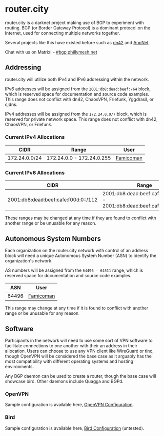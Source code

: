 # router.city

router.city is a darknet project making use of BGP to experiment with routing. BGP (or Border Gateway Protocol) is a dominant protocol on the Internet, used for connecting multiple networks together.

Several projects like this have existed before such as [dn42](https://dn42.net/Home) and [AnoNet](http://wiki.ucis.nl/Anonet).

Chat with us on Matrix! - [#bgp:phillymesh.net](https://matrix.to/#/#bgp:phillymesh.net)

## Addressing

router.city will utilize both IPv4 and IPv6 addressing within the network. 

IPv6 addresses will be assigned from the `2001:db8:dead:beef:/64` block, which is reserved space for documentation and source code examples. This range does not conflict with dn42, ChaosVPN, Friefunk, Yggdrasil, or cjdns.

IPv4 addresses will be assigned from the `172.24.0.0/7` block, which is reserved for private network space. This range does not conflict with dn42, ChaosVPN, or Friefunk.

### Current IPv4 Allocations

| CIDR          | Range                      | User          |
| ------------- | -------------------------- | ------------- |
| 172.24.0.0/24 | 172.24.0.0 - 172.24.0.255  | [Famicoman](https://github.com/Famicoman)|

### Current IPv6 Allocations

| CIDR                                 | Range                                                                  | User          |
| ------------------------------------ | ---------------------------------------------------------------------- | ------------- |
| 2001:db8:dead:beef:cafe:f00d:0::/112 | 2001:db8:dead:beef:cafe:f00d:0:0 - 2001:db8:dead:beef:cafe:f00d:0:ffff | [Famicoman](https://github.com/Famicoman)|

These ranges may be changed at any time if they are found to conflict with another range or be unusable for any reason.

## Autonomous System Numbers

Each organization on the router.city network with control of an address block will need a unique Autonomous System Number (ASN) to identify the organization's network.

AS numbers will be assigned from the `64496 - 64511` range, which is reserved space for documentation and source code examples.

| ASN   | User          |
| ----- | ------------- |
| 64496 | [Famicoman](https://github.com/Famicoman)|

This range may change at any time if it is found to conflict with another range or be unusable for any reason.

## Software

Participants in the network will need to use some sort of VPN software to facilitate connections to one another with their an address in their allocation. Users can choose to use any VPN client like WireGuard or tinc, though OpenVPN will be considered the base case as it arguably has the most compatibility with different operating systems and hosting environments.

Any BGP daemon can be used to create a router, though the base case will showcase bird. Other daemons include Quagga and BGPd.

### OpenVPN

Sample configuration is available here, [OpenVPN Configuration](openvpn.md).

### Bird

Sample configuration is available here, [Bird Configuration](bird.md) (untested).